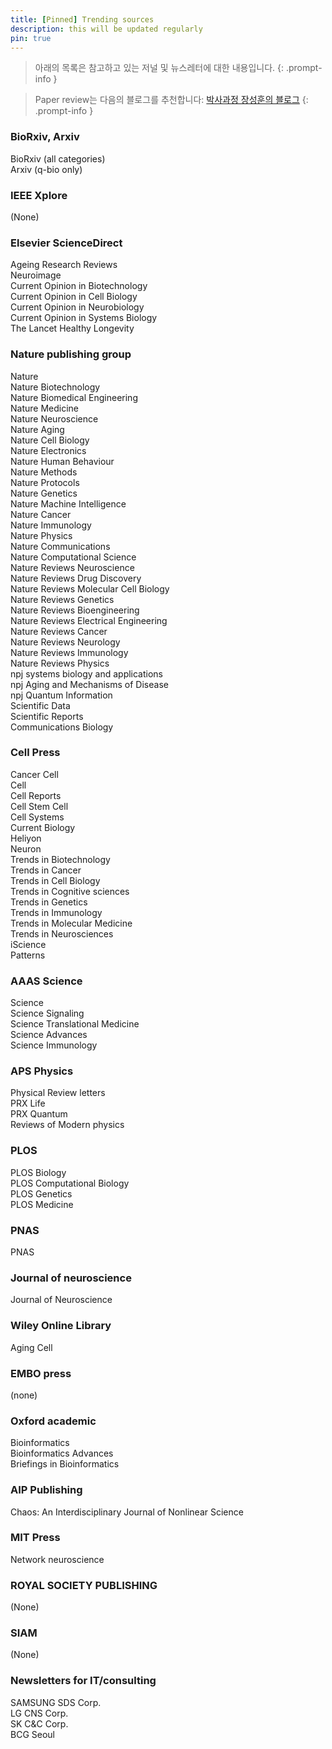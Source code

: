 ```yaml
---
title: [Pinned] Trending sources
description: this will be updated regularly
pin: true
---
```


> 아래의 목록은 참고하고 있는 저널 및 뉴스레터에 대한 내용입니다.
{: .prompt-info }

> Paper review는 다음의 블로그를 추천합니다: [박사과정 장성훈의 블로그](https://blog.naver.com/imogold)
{: .prompt-info }

### BioRxiv, Arxiv
BioRxiv (all categories)\
Arxiv (q-bio only)

### IEEE Xplore
(None)

### Elsevier ScienceDirect
Ageing Research Reviews\
Neuroimage\
Current Opinion in Biotechnology\
Current Opinion in Cell Biology\
Current Opinion in Neurobiology\
Current Opinion in Systems Biology\
The Lancet Healthy Longevity

### Nature publishing group
Nature\
Nature Biotechnology\
Nature Biomedical Engineering\
Nature Medicine\
Nature Neuroscience\
Nature Aging\
Nature Cell Biology\
Nature Electronics\
Nature Human Behaviour\
Nature Methods\
Nature Protocols\
Nature Genetics\
Nature Machine Intelligence\
Nature Cancer\
Nature Immunology\
Nature Physics\
Nature Communications\
Nature Computational Science\
Nature Reviews Neuroscience\
Nature Reviews Drug Discovery\
Nature Reviews Molecular Cell Biology\
Nature Reviews Genetics\
Nature Reviews Bioengineering\
Nature Reviews Electrical Engineering\
Nature Reviews Cancer\
Nature Reviews Neurology\
Nature Reviews Immunology\
Nature Reviews Physics\
npj systems biology and applications\
npj Aging and Mechanisms of Disease\
npj Quantum Information\
Scientific Data\
Scientific Reports\
Communications Biology

### Cell Press
Cancer Cell\
Cell\
Cell Reports\
Cell Stem Cell\
Cell Systems\
Current Biology\
Heliyon\
Neuron\
Trends in Biotechnology\
Trends in Cancer\
Trends in Cell Biology\
Trends in Cognitive sciences\
Trends in Genetics\
Trends in Immunology\
Trends in Molecular Medicine\
Trends in Neurosciences\
iScience\
Patterns

### AAAS Science
Science\
Science Signaling\
Science Translational Medicine\
Science Advances\
Science Immunology

### APS Physics
Physical Review letters\
PRX Life\
PRX Quantum\
Reviews of Modern physics

### PLOS
PLOS Biology\
PLOS Computational Biology\
PLOS Genetics\
PLOS Medicine

### PNAS
PNAS

### Journal of neuroscience
Journal of Neuroscience

### Wiley Online Library
Aging Cell

### EMBO press
(none)

### Oxford academic
Bioinformatics\
Bioinformatics Advances\
Briefings in Bioinformatics

### AIP Publishing
Chaos: An Interdisciplinary Journal of Nonlinear Science

### MIT Press
Network neuroscience

### ROYAL SOCIETY PUBLISHING
(None)

### SIAM
(None)

### Newsletters for IT/consulting
SAMSUNG SDS Corp.\
LG CNS Corp.\
SK C&C Corp.\
BCG Seoul
